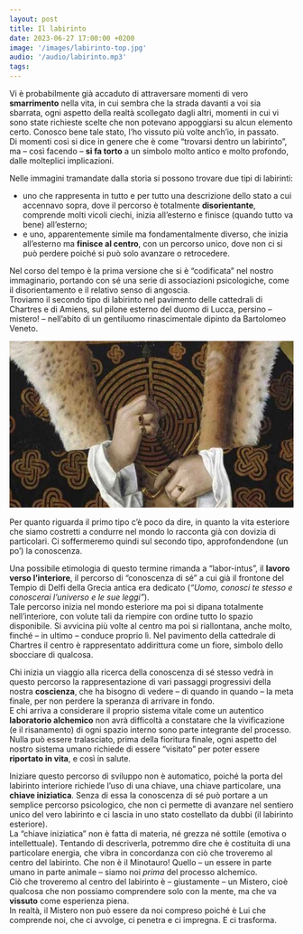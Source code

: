 ```yaml
---
layout: post
title: Il labirinto
date: 2023-06-27 17:00:00 +0200
image: '/images/labirinto-top.jpg'
audio: '/audio/labirinto.mp3'
tags:
---
```


Vi è probabilmente già accaduto di attraversare momenti di vero **smarrimento** nella vita, in cui sembra che la strada davanti a voi sia sbarrata, ogni aspetto della realtà scollegato dagli altri, momenti in cui vi sono state richieste scelte che non potevano appoggiarsi su alcun elemento certo. Conosco bene tale stato, l’ho vissuto più volte anch’io, in passato. <br/>
Di momenti così si dice in genere che è come “trovarsi dentro un labirinto”, ma – così facendo – **si fa torto** a un simbolo molto antico e molto profondo, dalle molteplici implicazioni.

Nelle immagini tramandate dalla storia si possono trovare due tipi di labirinti:
- uno che rappresenta in tutto e per tutto una descrizione dello stato a cui accennavo sopra, dove il percorso è totalmente **disorientante**, comprende molti vicoli ciechi, inizia all’esterno e finisce (quando tutto va bene) all’esterno;
- e uno, apparentemente simile ma fondamentalmente diverso, che inizia all’esterno ma **finisce al centro**, con un percorso unico, dove non ci si può perdere poiché si può solo avanzare o retrocedere.

Nel corso del tempo è la prima versione che si è “codificata” nel nostro immaginario, portando con sé una serie di associazioni psicologiche, come il disorientamento e il relativo senso di angoscia.<br/>
Troviamo il secondo tipo di labirinto nel pavimento delle cattedrali di Chartres e di Amiens, sul pilone esterno del duomo di Lucca, persino – mistero! – nell’abito di un gentiluomo rinascimentale dipinto da Bartolomeo Veneto.

![labirinto center](/images/labirinto-center.jpg)

Per quanto riguarda il primo tipo c’è poco da dire, in quanto la vita esteriore che siamo costretti a condurre nel mondo lo racconta già con dovizia di particolari. Ci soffermeremo quindi sul secondo tipo, approfondendone (un po’) la conoscenza.

Una possibile etimologia di questo termine rimanda a “labor-intus”, il **lavoro verso l’interiore**, il percorso di “conoscenza di sé” a cui già il frontone del Tempio di Delfi della Grecia antica era dedicato (*“Uomo, conosci te stesso e conoscerai l’universo e le sue leggi”*). <br/>
Tale percorso inizia nel mondo esteriore ma poi si dipana totalmente nell’interiore, con volute tali da riempire con ordine tutto lo spazio disponibile. Si avvicina più volte al centro ma poi si riallontana, anche molto, finché – in ultimo – conduce proprio lì. Nel pavimento della cattedrale di Chartres il centro è rappresentato addirittura come un fiore, simbolo dello sbocciare di qualcosa.

Chi inizia un viaggio alla ricerca della conoscenza di sé stesso vedrà in questo percorso la rappresentazione di vari passaggi progressivi della nostra **coscienza**, che ha bisogno di vedere – di quando in quando – la meta finale, per non perdere la speranza di arrivare in fondo. <br/>
E chi arriva a considerare il proprio sistema vitale come un autentico **laboratorio alchemico** non avrà difficoltà a constatare che la vivificazione (e il risanamento) di ogni spazio interno sono parte integrante del processo. Nulla può essere tralasciato, prima della fioritura finale, ogni aspetto del nostro sistema umano richiede di essere “visitato” per poter essere **riportato in vita**, e così in salute. 

Iniziare questo percorso di sviluppo non è automatico, poiché la porta del labirinto interiore richiede l’uso di una chiave, una chiave particolare, una **chiave iniziatica**. Senza di essa la conoscenza di sé può portare a un semplice percorso psicologico, che non ci permette di avanzare nel sentiero unico del vero labirinto e ci lascia in uno stato costellato da dubbi (il labirinto esteriore). <br/>
La “chiave iniziatica” non è fatta di materia, né grezza né sottile (emotiva o intellettuale). Tentando di descriverla, potremmo dire che è costituita di una particolare energia, che vibra in concordanza con ciò che troveremo al centro del labirinto. Che non è il Minotauro! Quello – un essere in parte umano in parte animale – siamo noi *prima* del processo alchemico.<br/>
Ciò che troveremo al centro del labirinto è – giustamente – un Mistero, cioè qualcosa che non possiamo comprendere solo con la mente, ma che va **vissuto** come esperienza piena.<br/>
In realtà, il Mistero non può essere da noi compreso poiché è Lui che comprende noi, che ci avvolge, ci penetra e ci impregna. E ci trasforma.



